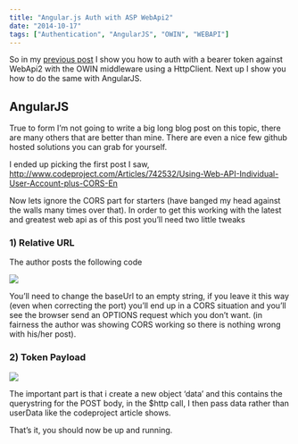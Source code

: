 ```yaml
---
title: "Angular.js Auth with ASP WebApi2"
date: "2014-10-17"
tags: ["Authentication", "AngularJS", "OWIN", "WEBAPI"]
---
```


So in my [previous post](https://briankeating.net/post/WebAPI-OWIN-and-HppClient-Authorize) I show you how to auth with a bearer token against WebApi2 with the OWIN middleware using a HttpClient. Next up I show you how to do the same with AngularJS.

## AngularJS

True to form I’m not going to write a big long blog post on this topic, there are many others that are better than mine. There are even a nice few github hosted solutions you can grab for yourself.

I ended up picking the first post I saw, <http://www.codeproject.com/Articles/742532/Using-Web-API-Individual-User-Account-plus-CORS-En>

Now lets ignore the CORS part for starters (have banged my head against the walls many times over that). In order to get this working with the latest and greatest web api as of this post you’ll need two little tweaks

### 1) Relative URL

The author posts the following code

![](/images//images/image_thumb_353.png)  

You’ll need to change the baseUrl to an empty string, if you leave it this way (even when correcting the port) you’ll end up in a CORS situation and you’ll see the browser send an OPTIONS request which you don’t want. (in fairness the author was showing CORS working so there is nothing wrong with his/her post).

### 2) Token Payload

![](/images//images/image_thumb_354.png)  

The important part is that i create a new object ‘data’ and this contains the querystring for the POST body, in the $http call, I then pass data rather than userData like the codeproject article shows. 

That’s it, you should now be up and running.
